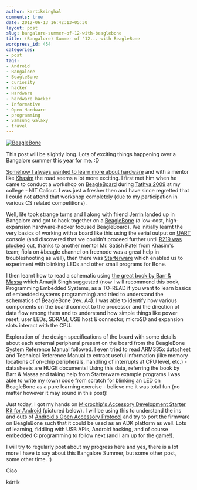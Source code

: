 ```yaml
---
author: kartiksinghal
comments: true
date: 2012-06-13 16:42:13+05:30
layout: post
slug: bangalore-summer-of-12-with-beaglebone
title: (Bangalore) Summer of '12... with BeagleBone
wordpress_id: 454
categories:
- post
tags:
- Android
- Bangalore
- BeagleBone
- curiosity
- hacker
- Hardware
- hardware hacker
- Informative
- Open Hardware
- programming
- Samsung Galaxy
- travel
---
```


[![BeagleBone](http://farm7.static.flickr.com/6092/6312266521_975315a837_m.jpg)](http://www.flickr.com/photos/25485153@N00/6312266521)

This post will be slightly long. Lots of exciting things happening over a Bangalore summer this year for me. :D

[Somehow I always wanted to learn more about hardware](http://k4rtik.wordpress.com/2011/01/20/discovered-today-the-only-two-subjects-i/) and with a mentor like [Khasim](http://www.khasim.in/) the road seems a lot more exciting. I first met him when he came to conduct a workshop on [BeagleBoard](http://beagleboard.org/) during [Tathva 2009](http://techglider.in/kartik/blog/2009/11/tathva-and-the-seniors-part-1/) at my college - NIT Calicut. I was just a fresher then and have since regretted that I could not attend that workshop completely (due to my participation in various CS related competitions).

Well, life took strange turns and I along with friend [Jerrin](http://jerrinsg.github.com/) landed up in Bangalore and got to hack together on a [BeagleBone](http://beagleboard.org/bone) (a low-cost, high-expansion hardware-hacker focused BeagleBoard). We initially learnt the very basics of working with a board like this using the serial output on [UART](http://en.wikipedia.org/wiki/Universal_asynchronous_receiver/transmitter) console (and discovered that we couldn't proceed further until [R219 was plucked out](http://circuitco.com/support/index.php?title=BeagleBone#Ehternet_unable_to_obtain_a_lease.5BA4_Only.5D), thanks to another mentor Mr. Satish Patel from Khasim's team; fiola on #beagle channel on freenode was a great help in troubleshooting as well), then there was [Starterware](http://processors.wiki.ti.com/index.php/StarterWare) which enabled us to experiment with blinking LEDs and other small programs for Bone.

I then learnt how to read a schematic using [the great book by Barr & Massa](http://www.amazon.com/Programming-Embedded-Systems-Development-Edition/dp/0596009836) which Amarjit Singh suggested (now I will recommend this book, Programming Embedded Systems, as a TO-READ if you want to learn basics of embedded systems programming) and tried to understand the schematics of BeagleBone (rev. A4). I was able to identify how various components on the board connect to the processor and the direction of data flow among them and to understand how simple things like power reset, user LEDs, SDRAM, USB host & connector, microSD and expansion slots interact with the CPU.

Exploration of the design specifications of the board with some details about each external peripheral present on the board from the BeagleBone System Reference Manual followed. I even tried to read ARM335x datasheet and Technical Reference Manual to extract useful information (like memory locations of on-chip peripherals, handling of interrupts at CPU level, etc.) - datasheets are HUGE documents! Using this data, referring the book by Barr & Massa and taking help from Starterware example programs I was able to write my (own) code from scratch for blinking an LED on BeagleBone as a pure learning exercise - believe me it was total fun (no matter however it may sound in this post)!

Just today, I got my hands on [Microchip's Accessory Development Starter Kit for Android](http://www.microchip.com/stellent/idcplg?IdcService=SS_GET_PAGE&nodeId=1406&dDocName=en553673) (pictured below). I will be using this to understand the ins and outs of [Android's Open Accessory Protocol](http://developer.android.com/guide/topics/usb/adk.html) and try to port the firmware on BeagleBone such that it could be used as an ADK platform as well. Lots of learning, fiddling with USB APIs, Android hacking, and of course embedded C programming to follow next (and I am up for the game!).

<!--Here are some pics of the awesome things I am playing with these days (click on image for larger view):

[gallery columns="2"]-->

I will try to regularly post about my progress here and yes, there is a lot more I have to say about this Bangalore Summer, but some other post, some other time. :)

Ciao

k4rtik
